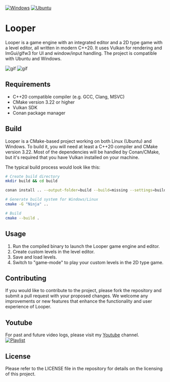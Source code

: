[![Windows](https://github.com/JacobDomagala/Looper/actions/workflows/windows.yml/badge.svg)](https://github.com/JacobDomagala/Looper/actions/workflows/windows.yml?query=branch%3Amaster)
[![Ubuntu](https://github.com/JacobDomagala/Looper/actions/workflows/ubuntu.yml/badge.svg)](https://github.com/JacobDomagala/Looper/actions/workflows/ubuntu.yml?query=branch%3Amaster)

# Looper
Looper is a game engine with an integrated editor and a 2D type game with a level editor, all written in modern C++20. It uses Vulkan for rendering and ImGui/glfw3 for UI and window/input handling. The project is compatible with Ubuntu and Windows.

![gif](https://raw.githubusercontent.com/wiki/JacobDomagala/Looper/gizmo.gif)
![gif](https://raw.githubusercontent.com/wiki/JacobDomagala/Looper/animation.gif)

## Requirements
- C++20 compatible compiler (e.g. GCC, Clang, MSVC)
- CMake version 3.22 or higher
- Vulkan SDK
- Conan package manager

## Build
Looper is a CMake-based project working on both Linux (Ubuntu) and Windows. To build it, you will need at least a C++20 compiler and CMake version 3.22. Most of the dependencies will be handled by Conan/CMake, but it's required that you have Vulkan installed on your machine.

The typical build process would look like this:

```bash
# Create build directory
mkdir build && cd build

conan install .. --output-folder=build --build=missing --settings=build_type=Release

# Generate build system for Windows/Linux
cmake -G "Ninja" ..

# Build
cmake --build .
```

## Usage
1. Run the compiled binary to launch the Looper game engine and editor.
2. Create custom levels in the level editor.
3. Save and load levels.
4. Switch to "game-mode" to play your custom levels in the 2D type game.

## Contributing
If you would like to contribute to the project, please fork the repository and submit a pull request with your proposed changes. We welcome any improvements or new features that enhance the functionality and user experience of Looper.

## Youtube
For past and future video logs, please visit my [Youtube](https://www.youtube.com/watch?v=Qh-vOKMPQGQ&list=PLRLVUsGGaSH-s0A_2w_eo2LQEfTZuqi7Y) channel. <br>
[![Playlist](https://img.youtube.com/vi/FSUvkXoqPe4/0.jpg)](https://www.youtube.com/watch?v=FSUvkXoqPe4&list=PLRLVUsGGaSH-s0A_2w_eo2LQEfTZuqi7Y "YouTube Playlist")

## License
Please refer to the LICENSE file in the repository for details on the licensing of this project.
